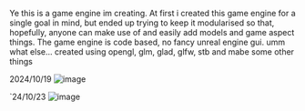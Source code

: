 Ye this is a game engine im creating. 
At first i created this game engine for a single goal in mind, but ended up trying to keep it modularised so that, hopefully, anyone can make use of and easily add models and game aspect things.
The game engine is code based, no fancy unreal engine gui.
umm what else... created using opengl, glm, glad, glfw, stb and mabe some other things

2024/10/19
![image](https://github.com/user-attachments/assets/683bd26f-47cd-4738-9762-ab817e053580)

`24/10/23
![image](https://github.com/user-attachments/assets/2289feae-a62e-4796-ab6e-0f30b15b0c00)


